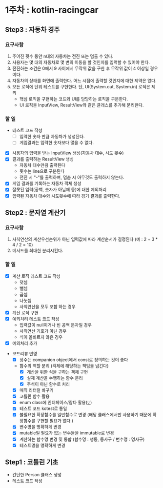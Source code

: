 # 1주차 : kotlin-racingcar
## Step3 : 자동차 경주
### 요구사항
1. 주어진 횟수 동안 n대의 자동차는 전진 또는 멈출 수 있다.
2. 사용자는 몇 대의 자동차로 몇 번의 이동을 할 것인지를 입력할 수 있어야 한다.
3. 전진하는 조건은 0에서 9 사이에서 무작위 값을 구한 후 무작위 값이 4 이상일 경우이다.
4. 자동차의 상태를 화면에 출력한다. 어느 시점에 출력할 것인지에 대한 제약은 없다.
5. 모든 로직에 단위 테스트를 구현한다. 단, UI(System.out, System.in) 로직은 제외
   - 핵심 로직을 구현하는 코드와 UI를 담당하는 로직을 구분한다.
   - UI 로직을 InputView, ResultView와 같은 클래스를 추가해 분리한다.
   
### 할 일
* 테스트 코드 작성
  * [ ] 입력한 숫자 만큼 자동차가 생성된다.
  * [ ] 게임결과는 입력한 숫자보다 많을 수 없다.
* [x] 사용자의 입력을 받는 InputView 생성(자동차 대수, 시도 횟수)
* [x] 결과를 출력하는 ResultView 생성
  * 자동차 대수만큼 출력된다
  * 횟수는 line으로 구분된다
  * 전진 시 "-"를 출력하며, 멈춤 시 아무것도 출력하지 않는다.
* [x] 게임 결과를 기록하는 자동차 객체 생성
* [x] 잘못된 입력(공백, 숫자가 아닐때 등)에 대한 예외처리
* [x] 입력된 자동차 대수와 시도횟수에 따라 경기 결과를 출력한다.

## Step2 : 문자열 계산기
### 요구사항
1. 사칙연산의 계산우선순위가 아닌 입력값에 따라 계산순서가 결정된다
   (예 : 2 + 3 * 4 / 2 = 10)
2. 메서드를 최대한 분리시킨다.

### 할 일
* [x] 계산 로직 테스트 코드 작성
  * 덧셈
  * 뺄셈
  * 곱셈
  * 나눗셈
  * 사칙연산을 모두 포함 하는 경우
* [x] 계산 로직 구현
* [x] 예외처리 테스트 코드 작성
  * 입력값이 null이거나 빈 공백 문자일 경우
  * 사칙연산 기호가 아닌 경우
  * 식이 올바르지 않은 경우
* [x] 예외처리 추가
* 코드리뷰 반영
  * [x] 상수는 companion object에서 const로 정의하는 것이 좋다
  * 함수의 역할 분리 (객체에 해당하는 책임을 넘긴다) 
    * [x] 계산을 위한 식을 구하는 객체 구현
    * [x] 실제 계산을 수행하는 함수 분리
    * [x] 주석이 아닌 함수로 처리
  * [x] 매직 리터럴 바꾸기
  * [x] 코틀린 함수 활용
  * [x] enum class에 인터페이스/람다 활용([💡](https://kotlinlang.org/docs/enum-classes.html#implementing-interfaces-in-enum-classes))
  * [x] 테스트 코드 kotest로 통일
  * [x] 불필요한 확장함수를 일반함수로 변경 (해당 클래스에서만 사용하기 때문에 확장함수를 구현할 필요가 없다.)
  * [x] 변수명을 명확하게 변경
  * [x] mutable일 필요가 없는 변수들을 immutable로 변경
  * [x] 계산하는 함수명 변경 및 통합 (함수명 : 행동, 동사구 / 변수명 : 명사구)
  * [x] 테스트명을 명확하게 변경

## Step1 : 코틀린 기초
- 간단한 Person 클래스 생성
- 테스트 코드 작성
